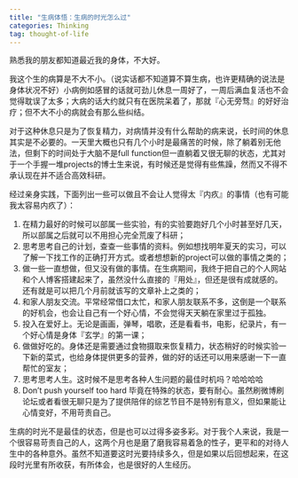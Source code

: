 ```yaml
---
title: "生病体悟：生病的时光怎么过"
categories: Thinking
tag: thought-of-life
---
```


熟悉我的朋友都知道最近我的身体，不大好。

我这个生的病算是不大不小。（说实话都不知道算不算生病，也许更精确的说法是身体状况不好）小病例如感冒的话就可劲儿休息一周好了，一周后满血复活也不会觉得耽误了太多；大病的话大约就只有在医院呆着了，那就『心无旁骛』的好好治疗；但不大不小的病就会有那么些纠结。

对于这种休息只是为了恢复精力，对病情并没有什么帮助的病来说，长时间的休息其实是不必要的。一天里大概也只有几个小时是最痛苦的时候，除了躺着别无他法，但剩下的时间处于大脑不是full function但一直躺着又很无聊的状态，尤其对于一个手握一堆projects的博士生来说，有时候还是觉得有些焦躁，然而又不得不承认现在并不适合高效科研。

经过亲身实践，下面列出一些可以做且不会让人觉得太『内疚』的事情（也有可能我太容易内疚了）：
1. 在精力最好的时候可以部属一些实验，有的实验要跑好几个小时甚至好几天，所以部属之后就可以不用担心完全荒废了科研；
2. 思考思考自己的计划，查查一些事情的资料。例如想找明年夏天的实习，可以了解一下找工作的正确打开方式。或者想想新的project可以做的事情之类的；
3. 做一些一直想做，但又没有做的事情。在生病期间，我终于把自己的个人网站和个人博客搭建起来了，虽然没什么直接的『用处』，但还是很有成就感的。还有就是可以把几个月前就该写的文章补上之类的；
4. 和家人朋友交流。平常经常借口太忙，和家人朋友联系不多，这倒是一个联系的好机会，也会让自己有一个好心情，不会觉得天天躺在家里过于孤独。
5. 投入在爱好上。无论是画画，弹琴，唱歌，还是看看书，电影，纪录片，有一个好心情是身体『玄学』的第一课；
6. 做做好吃的。身体还是需要通过食物摄取来恢复精力，状态稍好的时候实验一下新的菜式，也给身体提供更多的营养，做的好的话还可以用来感谢一下一直帮忙的室友；
7. 思考思考人生。这时候不是思考各种人生问题的最佳时机吗？哈哈哈哈
8. Don’t push yourself too hard 毕竟在特殊的状态，要有耐心。虽然刷微博刷论坛或者看很无聊只是为了提供陪伴的综艺节目不是特别有意义，但如果能让心情变好，不用苛责自己。

生病的时光不是最佳的状态，但是也可以过得多姿多彩。对于我个人来说，我是一个很容易苛责自己的人，这两个月也是磨了磨我容易着急的性子，更平和的对待人生中的各种意外。虽然不知道要这时光要持续多久，但是如果以后回想起来，在这段时光里有所收获，有所体会，也是很好的人生经历。